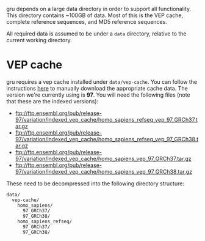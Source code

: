 gru depends on a large data directory in order to support all functionality.
This directory contains ~100GB of data. Most of this is the VEP cache,
complete reference sequences, and MD5 reference sequences.

All required data is assumed to be under a `data` directory, relative to the
current working directory.


# VEP cache

gru requires a vep cache installed under `data/vep-cache`. You can follow the
instructions [here][0] to manually download the appropriate cache data. The
version we're currently using is **97**. You will need the following files
(note that these are the indexed versions):

* ftp://ftp.ensembl.org/pub/release-97/variation/indexed_vep_cache/homo_sapiens_refseq_vep_97_GRCh37.tar.gz
* ftp://ftp.ensembl.org/pub/release-97/variation/indexed_vep_cache/homo_sapiens_refseq_vep_97_GRCh38.tar.gz
* ftp://ftp.ensembl.org/pub/release-97/variation/indexed_vep_cache/homo_sapiens_vep_97_GRCh37.tar.gz
* ftp://ftp.ensembl.org/pub/release-97/variation/indexed_vep_cache/homo_sapiens_vep_97_GRCh38.tar.gz

These need to be decompressed into the following directory structure:

```
data/
  vep-cache/
    homo_sapiens/
      97_GRCh37/
      97_GRCh38/
    homo_sapiens_refseq/
      97_GRCh37/
      97_GRCh38/
```

[0]: https://uswest.ensembl.org/info/docs/tools/vep/script/vep_cache.html#cache

